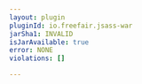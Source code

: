 ```yaml
---
layout: plugin
pluginId: io.freefair.jsass-war
jarSha1: INVALID
isJarAvailable: true
error: NONE
violations: []

---
```

